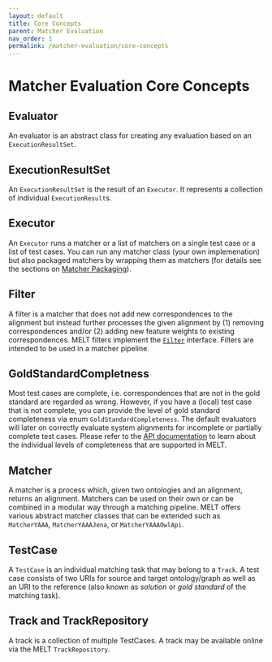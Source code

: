 ```yaml
---
layout: default
title: Core Concepts
parent: Matcher Evaluation
nav_order: 1
permalink: /matcher-evaluation/core-concepts
---
```


# Matcher Evaluation Core Concepts

##  Evaluator
An evaluator is an abstract class for creating any evaluation based on an `ExecutionResultSet`.

## ExecutionResultSet
An `ExecutionResultSet` is the result of an `Executor`. It represents a collection of individual `ExecutionResult`s.

## Executor
An `Executor` runs a matcher or a list of matchers on a single test case or a list of test cases.
You can run any matcher class (your own implemenation) but also packaged matchers by wrapping them as matchers (for details see the sections on [Matcher Packaging](https://dwslab.github.io/melt/matcher-packaging)).

## Filter
A filter is a matcher that does not add new correspondences to the alignment but instead
further processes the given alignment by (1) removing correspondences and/or (2) adding new feature weights to
existing correspondences. MELT filters implement the [`Filter`](/matching-base/src/main/java/de/uni_mannheim/informatik/dws/melt/matching_base/Filter.java) interface. Filters are intended to be used in a matcher pipeline.

## GoldStandardCompletness
Most test cases are complete, i.e. correspondences that are not in the gold standard are regarded as wrong. However, if you have a (local) test case that is not complete, you can provide the level of gold standard completeness via enum `GoldStandardCompleteness`. The default evaluators will later on correctly evaluate system alignments for incomplete or partially complete test cases. Please refer to the [API documentation](https://dwslab.github.io/melt/javadoc_latest/de/uni_mannheim/informatik/dws/melt/matching_data/GoldStandardCompleteness.html) to learn about the individual levels of completeness that are supported in MELT.

## Matcher
A matcher is a process which, given two ontologies and an alignment, returns an alignment. Matchers can be used on their own or can be combined in a modular way through a matching pipeline. MELT offers various abstract matcher classes that can be extended such as `MatcherYAAA`, `MatcherYAAAJena`, or `MatcherYAAAOwlApi`.

## TestCase
A `TestCase` is an individual matching task that may belong to a `Track`. A test case consists of two URIs for source and target ontology/graph as well as an URI to the reference (also known as *solution* or *gold standard* of the matching task). 

## Track and TrackRepository
A track is a collection of multiple TestCases. A track may be available online via the MELT `TrackRepository`. 